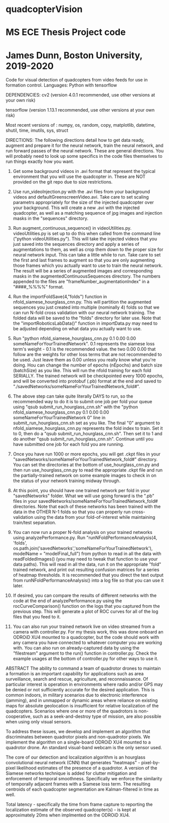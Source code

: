 # quadcopterVision
# MS ECE Thesis Project code
# James Dunn, Boston University, 2019-2020

Code for visual detection of quadcopters from video feeds for use in formation control.
Languages: Python with tensorflow

DEPENDENCIES:
cv2 (version 4.0.1 recommended, use other versions at your own risk)

tensorflow (version 1.13.1 recommended, use other versions at your own risk)

Most recent versions of : numpy, os, random, copy, matplotlib, datetime, shutil, time, imutils, sys, struct


DIRECTIONS:
The following directions detail how to get data ready, augment and prepare it for the neural network, train the neural network, and run forward passes of the neural network. These are general directions.  You will probably need to look up some specifics in the code files themselves to run things exactly how you want.

1. Get some background videos in .avi format that represent the typical environment that you will use the quadcopter in. These are NOT provided on the git repo due to size restrictions.

2. Use run_videoInjection.py with the .avi files from your background videos and defaultGreenscreenVideo.avi.  Take care to set scaling parametrs appropriately for the size of the injected quadcopter over your background. This will create a new .avi with the injected quadcopter, as well as a matching sequence of jpg images and injection masks in the "sequences" directory.

3. Run augment_continuous_sequence() in videoUtilities.py.  videoUtilities.py is set up to do this when called from the command line ("python videoUtilities.py").  This will take the injected videos that you just saved into the sequences directory and apply a series of augmentations to them, as well as crop them down to the proper size for neural network input. This can take a little while to run. Take care to set the first and last frames to augment so that you are only augmenting those frames which you actually want to use to train the neural network.  The result will be a series of augmented images and corresponding masks in the augmentedContinuousSequences directory. The numbers appended to the files are "frameNumber_augmentationIndex" in a "####_%%%%" format.

4. Run the importFoldSave(4,"folds") function in nfold_siamese_hourglass_cnn.py. This will partition the augmented sequences you just created into multiple (nominally 4) folds so that we can run N-fold cross validation with our neural network training. The folded data will be saved to the "folds" directory for later use.  Note that the "importRoboticsLabData()" function in importData.py may need to be adjusted depending on what data you actually want to use.

5. Run "python nfold_siamese_hourglass_cnn.py 0.1 0.00 0.00 someNameForYourTrainedNetwork".  0.1 represents the siamese loss term's weight - 0.1 is the recommended value.  the two 0.00 0.00 that follow are the weights for other loss terms that are not recommended to be used.  Just leave them as 0.00 unless you really know what you're doing.  Hou can change the number of epochs (nEpochs) and batch size (batchSize) as you like.  This will run the nfold training for each fold SERIALLY. The trained network will be checkpointed every 1000 epochs, and will be converted into protobuf (.pb) format at the end and saved to "./savedNetworks/someNameForYourTrainedNetwork_fold#".

5. The above step can take quite literally DAYS to run, so the recommended way to do it is to submit one job per fold your queue using "qsub submit_run_hourglass_cnn.sh" with the "python nfold_siamese_hourglass_cnn.py 0.1 0.00 0.00 someNameForYourTrainedNetwork 0" line in submit_run_hourglass_cnn.sh set as you like.  The final "0" argument to nfold_siamese_hourglass_cnn.py represents the fold index to train.  Set it to 0, then do a "qsub submit_run_hourglass_cnn.sh". Then set it to 1 and do another "qsub submit_run_hourglass_cnn.sh". Continue until you have submitted one job for each fold you are running.

6. Once you have run 1000 or more epochs, you will get .ckpt files in your "savedNetworks/someNameForYourTrainedNetwork_fold#" directory. You can set the directories at the bottom of use_hourglass_cnn.py and then run use_hourglass_cnn.py to read the appropriate .ckpt file and run the partially-trained network on some example images to check in on the status of your network training midway through.

7. At this point, you should have one trained network per fold in your "savedNetworks" folder.  What we will use going forward is the ".pb" files in your savedNetworks/someNameForYourTrainedNetwork_fold# directories.  Note that each of these networks has been trained with the data in the OTHER N-1 folds so that you can properly run cross-validation using the data from your fold-of-interest while maintaining train/test separation.

8. You can now run a proper N-fold analysis on your trained networks using analyzePerformance.py.  Run "runNFoldPerformanceAnalysis(4, 'folds', os.path.join('savedNetworks','someNameForYourTrainedNetwork'), modelName = "modelFinal_full") from python to read in all the data with readFoldedImages() (you may need to tweak that function to use your data paths). This will read in all the data, run it on the appropriate "fold" trained network, and print out resulting confusion matrices for a series of heatmap thresholds. It is recommended that you direct the text output from runNFoldPerformanceAnalysis() into a log file so that you can use it later.

9. If desired, you can compare the results of different networks with the code at the end of analyzePerformance.py using the rocCurveComparison() function on the logs that you captured from the previous step.  This will generate a plot of ROC curves for all of the log files that you feed to it.

10. You can also run your trained network live on video streamed from a camera with controller.py. For my thesis work, this was done onboard an ODROiD XU4 mounted to a quadcopter, but the code should work with any camera you have connected to whatever computer you are working with.  You can also run on already-captured data by using the "filestream" argument to the run() function in controller.py. Check the example usages at the bottom of controller.py for other ways to use it.

ABSTRACT
The ability to command a team of quadrotor drones to maintain a formation is an important capability for applications such as area surveillance, search and rescue, agriculture, and reconnaissance.  Of particular interest is operation in environments where radio and/or GPS may be denied or not sufficiently accurate for the desired application.  This is common indoors, in military scenarios due to electronic interference (jamming), and in unmapped or dynamic areas where reliance on existing maps for absolute geolocation is insufficient for relative localization of the quadcopters.  Scenarios where one or more of the quadrotors is non-cooperative, such as a seek-and-destroy type of mission, are also possible when using only visual sensors.

To address these issues, we develop and implement an algorithm that discriminates between quadrotor pixels and non-quadrotor pixels.  We implement the algorithm on a single-board ODROiD XU4 mounted to a quadrotor drone. An standard visual-band webcam is the only sensor used.

The core of our detection and localization algorithm is an hourglass convolutional neural network (CNN) that generates "heatmaps" - pixel-by-pixel likelihood estimates of the presence of a quadrotor.  A version of the Siamese networks technique is added for clutter mitigation and enforcement of temporal smoothness. Specifically we enforce the similarity of temporally adjacent frames with a Siamese loss term. The resulting centroids of each quadcopter segmentation are Kalman-filtered in time as well.

Total latency - specifically the time from frame capture to reporting the localization estimate of the observed quadcopter(s) - is kept at approximately 20ms when implmented on the ODROiD XU4. 

